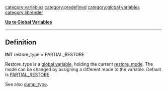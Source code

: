 <category:variables> <category:predefined> [category:global
variables](category:global_variables "wikilink") <category:librender>

[**Up to Global Variables**](Global_variables "wikilink")

------------------------------------------------------------------------

Definition
----------

**INT** restore\_type = PARTIAL\_RESTORE

Restore\_type is a [global variable](global_variable "wikilink"),
holding the current [restore\_mode](restore_modes "wikilink"). The mode
can be changed by assigning a different mode to the variable. Default is
[PARTIAL\_RESTORE](PARTIAL_RESTORE "wikilink").

See also [dump\_type](dump_type "wikilink").

